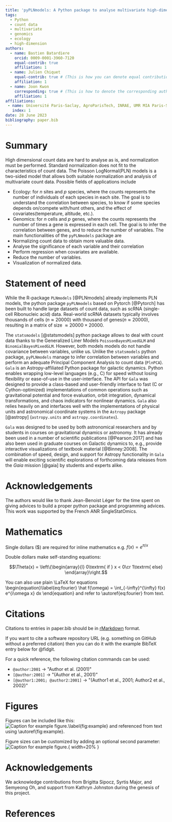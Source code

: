 ```yaml
---
title: 'pyPLNmodels: A Python package to analyse multivariate high-dimensional count data'
tags:
  - Python
  - count data
  - multivariate
  - genomics
  - ecology
  - high-dimension
authors:
  - name: Bastien Batardiere
    orcid: 0009-0001-3960-7120
    equal-contrib: true
    affiliation: 1
  - name: Julien Chiquet
    equal-contrib: true # (This is how you can denote equal contributions between multiple authors)
    affiliation: 1
  - name: Joon Kwon
    corresponding: true # (This is how to denote the corresponding author)
    affiliation: 1
affiliations:
 - name: Université Paris-Saclay, AgroParisTech, INRAE, UMR MIA Paris-Saclay
   index: 1
date: 28 June 2023
bibliography: paper.bib
---
```


# Summary
High dimensional count data are hard to analyse as is, and normalization must
be performed. Standard normalization does not fit to the characteristics of
count data. The Poisson LogNormal(PLN) models is a two-sided model that
allows both suitable normalization and analysis of multivariate count data.
Possible fields of applications include
- Ecology: for $n$ sites and $p$ species, where the counts represents the number of individuals of
  each species in each site. The goal is to understand the correlation between
  species, to know if some species depends on/compete with/hunt others, and the effect of covariates(temperature, altitude, etc.).
- Genomics: for $n$ cells and $p$ genes, where the counts represents the number
  of times a gene is expressed in each cell. The goal is to infer the
  correlation between genes, and to reduce the number of variables.
The main functionalities of the `pyPLNmodels` package are
- Normalizing count data to obtain more valuable data.
- Analyse the significance of each variable and their correlation
- Perform regression when covariates are available.
- Reduce the number of variables.
- Visualization of normalized data.

# Statement of need
While the R-package `PLNmodels` [@PLNmodels] already implements PLN models, the python package
`pyPLNmodels` based on Pytorch [@Pytorch] has been built to handle
large datasets of count data, such as scRNA (single-cell Ribonucleic acid)
data. Real-world scRNA datasets typically involves thousands of cells ($n \approx 20000$) with
thousand of genes($n \approx 20000$), resulting in a matrix of size $\approx 20000 \times 20000$.


The `statsmodels` [@statsmodels] python package allows to deal with count data
thanks to the Generalized Liner Models `PoissonBayesMixedGLM` and
`BinomialBayesMixedGLM`. However, both models models do not handle covariance
between variables, unlike us.
Unlike the `statsmodels`  python package, `pyPLNmodels` manage to
infer correlation between variables and perform an adequate Principal Component
Analysis to count data (`PlnPCA`).
`Gala` is an Astropy-affiliated Python package for galactic dynamics. Python
enables wrapping low-level languages (e.g., C) for speed without losing
flexibility or ease-of-use in the user-interface. The API for `Gala` was
designed to provide a class-based and user-friendly interface to fast (C or
Cython-optimized) implementations of common operations such as gravitational
potential and force evaluation, orbit integration, dynamical transformations,
and chaos indicators for nonlinear dynamics. `Gala` also relies heavily on and
interfaces well with the implementations of physical units and astronomical
coordinate systems in the `Astropy` package [@astropy] (`astropy.units` and
`astropy.coordinates`).

`Gala` was designed to be used by both astronomical researchers and by
students in courses on gravitational dynamics or astronomy. It has already been
used in a number of scientific publications [@Pearson:2017] and has also been
used in graduate courses on Galactic dynamics to, e.g., provide interactive
visualizations of textbook material [@Binney:2008]. The combination of speed,
design, and support for Astropy functionality in `Gala` will enable exciting
scientific explorations of forthcoming data releases from the *Gaia* mission
[@gaia] by students and experts alike.

# Acknowledgements
The authors would like to thank Jean-Benoist Léger for the time spent on giving
advices to build a proper python package and programming advices. This work was
supported by the French ANR SingleStatOmics.
# Mathematics

Single dollars ($) are required for inline mathematics e.g. $f(x) = e^{\pi/x}$

Double dollars make self-standing equations:

$$\Theta(x) = \left\{\begin{array}{l}
0\textrm{ if } x < 0\cr
1\textrm{ else}
\end{array}\right.$$

You can also use plain \LaTeX for equations
\begin{equation}\label{eq:fourier}
\hat f(\omega) = \int_{-\infty}^{\infty} f(x) e^{i\omega x} dx
\end{equation}
and refer to \autoref{eq:fourier} from text.

# Citations

Citations to entries in paper.bib should be in
[rMarkdown](http://rmarkdown.rstudio.com/authoring_bibliographies_and_citations.html)
format.

If you want to cite a software repository URL (e.g. something on GitHub without a preferred
citation) then you can do it with the example BibTeX entry below for @fidgit.

For a quick reference, the following citation commands can be used:
- `@author:2001`  ->  "Author et al. (2001)"
- `[@author:2001]` -> "(Author et al., 2001)"
- `[@author1:2001; @author2:2001]` -> "(Author1 et al., 2001; Author2 et al., 2002)"

# Figures

Figures can be included like this:
![Caption for example figure.\label{fig:example}](figure.png)
and referenced from text using \autoref{fig:example}.

Figure sizes can be customized by adding an optional second parameter:
![Caption for example figure.](figure.png){ width=20% }

# Acknowledgements

We acknowledge contributions from Brigitta Sipocz, Syrtis Major, and Semyeong
Oh, and support from Kathryn Johnston during the genesis of this project.

# References
